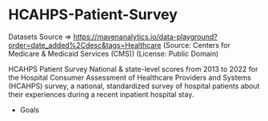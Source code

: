 # HCAHPS-Patient-Survey

Datasets Source => https://mavenanalytics.io/data-playground?order=date_added%2Cdesc&tags=Healthcare
(Source: Centers for Medicare & Medicaid Services (CMS))
(License: Public Domain)

HCAHPS Patient Survey
National & state-level scores from 2013 to 2022 for the Hospital Consumer Assessment of Healthcare Providers and Systems (HCAHPS) survey, a national, standardized survey of hospital patients about their experiences during a recent inpatient hospital stay.

- Goals

